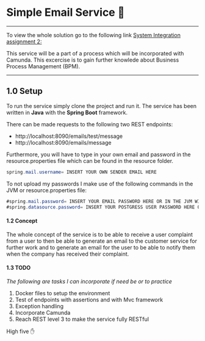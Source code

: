 # Simple Email Service :email: 
---
To view the whole solution go to the following link
[System Integration assignment 2: ](https://github.com/tobias-z/case-management)

This service will be a part of a process which will be incorporated with Camunda. This excercise is to gain further knowlede about Business Process Management (BPM). 

---

## 1.0 Setup
To run the service simply clone the project and run it. The service has been written in **Java** with the **Spring Boot** framework.

There can be made requests to the following two REST endpoints:
- http://localhost:8090/emails/test/message
- http://localhost:8090/emails/message

Furthermore, you will have to type in your own email and password in the resource.properties file which can be found in the resource folder.

```java
spring.mail.username= INSERT YOUR OWN SENDER EMAIL HERE
```

To not upload my passwords I make use of the following commands in the JVM or resource.properties file:
```java
#spring.mail.password= INSERT YOUR EMAIL PASSWORD HERE OR IN THE JVM WITH -Dspring.mail.password=  
#spring.datasource.password= INSERT YOUR POSTGRESS USER PASSWORD HERE OR IN THE JVM WITH -Dspring.datasource.password= 
```
#### 1.2 Concept  
The whole concept of the service is to be able to receive a user complaint from a user to then be able to generate an email to the customer service for further work and to generate an email for the user to be able to notify them when the company has received their complaint.  


#### 1.3 TODO
*The following are tasks I can incorporate if need be or to practice*  
1. Docker files to setup the environment
2. Test of endpoints with assertions and with Mvc framework
3. Exception handling
4. Incorporate Camunda
5. Reach REST level 3 to make the service fully RESTful
  
  
High five :hand:
